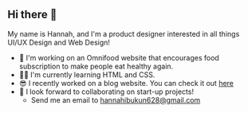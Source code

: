 ## Hi there 👋

My name is Hannah, and I'm a product designer interested in all things UI/UX Design and Web Design!

- 🚀  I'm working on an Omnifood website that encourages food subscription to make people eat healthy again.
- 👩‍💻  I'm currently learning HTML and CSS.
- 😎  I recently worked on a blog website. You can check it out [here](https://github.com/Hannah-Ibukun/Blog-Website.git)
- 🤗  I look forward to collaborating on start-up projects!
  - Send me an email to hannahibukun628@gmail.com
    
<!--
**Hannah-Ibukun/hannah-ibukun** is a ✨ _special_ ✨ repository because its `README.md` (this file) appears on your GitHub profile.

Here are some ideas to get you started:

- 🔭 I’m currently working on ...
- 🌱 I’m currently learning ...
- 👯 I’m looking to collaborate on ...
- 🤔 I’m looking for help with ...
- 💬 Ask me about ...
- 📫 How to reach me: ...
- 😄 Pronouns: ...
- ⚡ Fun fact: ...
-->
